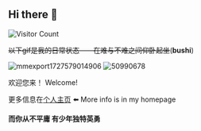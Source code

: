 ## Hi there 👋
![Visitor Count](https://profile-counter.glitch.me/Huang-Jingxiang/count.svg)

~~以下gif是我的日常状态——在难与不难之间仰卧起坐~~(**bushi**)

![mmexport1727579014906](https://github.com/user-attachments/assets/47d24204-b441-41f8-86cc-a26e4b97430c) ![50990678](https://github.com/user-attachments/assets/51a2b1cf-72f8-4b5e-af67-19f6116d9411)


欢迎您来！ Welcome!

更多信息在[个人主页](https://huang-jingxiang.github.io/) ⬅️ More info is in my homepage 

**而你从不平庸 有少年独特英勇**

<!--
**Huang-Jingxiang/Huang-Jingxiang** is a ✨ _special_ ✨ repository because its `README.md` (this file) appears on your GitHub profile.

Here are some ideas to get you started:

- 🔭 I’m currently working on ...
- 🌱 I’m currently learning ...
- 👯 I’m looking to collaborate on ...
- 🤔 I’m looking for help with ...
- 💬 Ask me about ...
- 📫 How to reach me: ...
- 😄 Pronouns: ...
- ⚡ Fun fact: ...
-->
